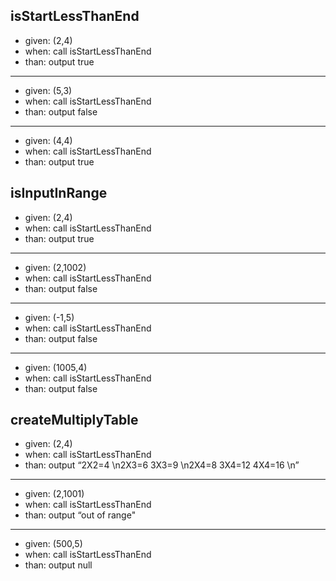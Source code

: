 ## isStartLessThanEnd

* given: (2,4)
* when: call isStartLessThanEnd
* than: output true

---
* given: (5,3)
* when: call isStartLessThanEnd
* than: output false

---
* given: (4,4)
* when: call isStartLessThanEnd
* than: output true

## isInputInRange
* given: (2,4)
* when: call isStartLessThanEnd
* than: output true

---
* given: (2,1002)
* when: call isStartLessThanEnd
* than: output false

---
* given: (-1,5)
* when: call isStartLessThanEnd
* than: output false

---
* given: (1005,4)
* when: call isStartLessThanEnd
* than: output false

## createMultiplyTable
* given: (2,4)
* when: call isStartLessThanEnd
* than: output 
“2X2=4 \n2X3=6 3X3=9 \n2X4=8 3X4=12 4X4=16 \n”

---
* given: (2,1001)
* when: call isStartLessThanEnd
* than: output “out of range"

---
* given: (500,5)
* when: call isStartLessThanEnd
* than: output null

